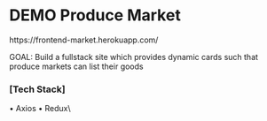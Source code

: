 <h1>DEMO Produce Market</h1>
https://frontend-market.herokuapp.com/
<p>GOAL: Build a fullstack site which provides dynamic cards such that produce markets can list their goods</p>

<h3>[Tech Stack]</h3>
• Axios
• Redux\
